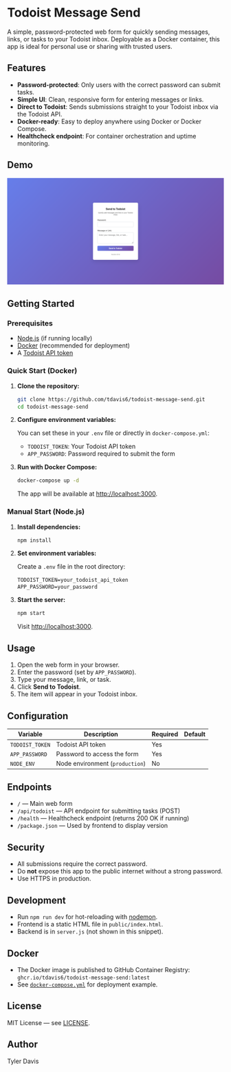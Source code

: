 # Todoist Message Send

A simple, password-protected web form for quickly sending messages, links, or tasks to your Todoist inbox. Deployable as a Docker container, this app is ideal for personal use or sharing with trusted users.

## Features

- **Password-protected**: Only users with the correct password can submit tasks.
- **Simple UI**: Clean, responsive form for entering messages or links.
- **Direct to Todoist**: Sends submissions straight to your Todoist inbox via the Todoist API.
- **Docker-ready**: Easy to deploy anywhere using Docker or Docker Compose.
- **Healthcheck endpoint**: For container orchestration and uptime monitoring.

## Demo

![Screenshot of the Send to Todoist web form](Screenshots/main.png)

## Getting Started

### Prerequisites

- [Node.js](https://nodejs.org/) (if running locally)
- [Docker](https://www.docker.com/) (recommended for deployment)
- A [Todoist API token](https://todoist.com/prefs/integrations)

### Quick Start (Docker)

1. **Clone the repository:**

   ```bash
   git clone https://github.com/tdavis6/todoist-message-send.git
   cd todoist-message-send
   ```

2. **Configure environment variables:**

   You can set these in your `.env` file or directly in `docker-compose.yml`:

   - `TODOIST_TOKEN`: Your Todoist API token
   - `APP_PASSWORD`: Password required to submit the form

3. **Run with Docker Compose:**

   ```bash
   docker-compose up -d
   ```

   The app will be available at [http://localhost:3000](http://localhost:3000).

### Manual Start (Node.js)

1. **Install dependencies:**

   ```bash
   npm install
   ```

2. **Set environment variables:**

   Create a `.env` file in the root directory:

   ```
   TODOIST_TOKEN=your_todoist_api_token
   APP_PASSWORD=your_password
   ```

3. **Start the server:**

   ```bash
   npm start
   ```

   Visit [http://localhost:3000](http://localhost:3000).

## Usage

1. Open the web form in your browser.
2. Enter the password (set by `APP_PASSWORD`).
3. Type your message, link, or task.
4. Click **Send to Todoist**.
5. The item will appear in your Todoist inbox.

## Configuration

| Variable         | Description                        | Required | Default |
|------------------|------------------------------------|----------|---------|
| `TODOIST_TOKEN`  | Todoist API token                  | Yes      |         |
| `APP_PASSWORD`   | Password to access the form        | Yes      |         |
| `NODE_ENV`       | Node environment (`production`)    | No       |         |

## Endpoints

- `/` — Main web form
- `/api/todoist` — API endpoint for submitting tasks (POST)
- `/health` — Healthcheck endpoint (returns 200 OK if running)
- `/package.json` — Used by frontend to display version

## Security

- All submissions require the correct password.
- Do **not** expose this app to the public internet without a strong password.
- Use HTTPS in production.

## Development

- Run `npm run dev` for hot-reloading with [nodemon](https://nodemon.io/).
- Frontend is a static HTML file in `public/index.html`.
- Backend is in `server.js` (not shown in this snippet).

## Docker

- The Docker image is published to GitHub Container Registry:
  `ghcr.io/tdavis6/todoist-message-send:latest`
- See [`docker-compose.yml`](docker-compose.yml) for deployment example.

## License

MIT License — see [LICENSE](LICENSE).

## Author

Tyler Davis
